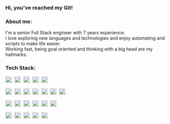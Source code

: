### Hi, you've reached my Git!

### About me:
I'm a senior Full Stack engineer with 7 years experience.<br>
I love exploring new languages and technologies and enjoy automating and scripts to make life easier.<br>
Working fast, being goal oriented and thinking with a big head are my hallmarks.<br>

### Tech Stack:
<img height="20" alt="javascript" src="https://img.shields.io/badge/JAVASCRIPT-F7DF1E?style=for-the-badge&logo=javascript&logoColor=black" />&nbsp;
<img height="20" alt="typescript" src="https://img.shields.io/badge/TYPESCRIPT-3178C6?style=for-the-badge&logo=typescript&logoColor=black" />&nbsp;
<img height="20" alt="css3" src="https://img.shields.io/badge/CSS3-1572B6?style=for-the-badge&logo=css3&logoColor=black" />&nbsp;
<img height="20" alt="html5" src="https://img.shields.io/badge/HTML5-E34F26?style=for-the-badge&logo=html5&logoColor=black" />&nbsp;
<img height="20" alt="angular" src="https://img.shields.io/badge/angular-DD0031?style=for-the-badge&logo=angular&logoColor=black" />&nbsp;

<img height="20" alt="npm" src="https://img.shields.io/badge/npm-CB3837?style=for-the-badge&logo=npm&logoColor=black" />&nbsp;
<img height="20" alt="nodejs" src="https://img.shields.io/badge/nodejs-339933?style=for-the-badge&logo=nodejs&logoColor=black" />&nbsp;
<img height="20" alt="mysql" src="https://img.shields.io/badge/mysql-4479A1?style=for-the-badge&logo=mysql&logoColor=black" />&nbsp;
<img height="20" alt="kafka" src="https://img.shields.io/badge/kafka-231F20?style=for-the-badge&logo=kafka&logoColor=black" />&nbsp;
<img height="20" alt="ruby" src="https://img.shields.io/badge/ruby-CC342D?style=for-the-badge&logo=ruby&logoColor=black" />&nbsp;
<img height="20" alt="docker" src="https://img.shields.io/badge/docker-2496ED?style=for-the-badge&logo=docker&logoColor=black" />&nbsp;
<img height="20" alt="kubernetes" src="https://img.shields.io/badge/kubernetes-326CE5?style=for-the-badge&logo=kubernetes&logoColor=black" />&nbsp;

<img height="20" alt="git" src="https://img.shields.io/badge/git-F05032?style=for-the-badge&logo=git&logoColor=black" />&nbsp;
<img height="20" alt="github" src="https://img.shields.io/badge/github-181717?style=for-the-badge&logo=github&logoColor=black" />&nbsp;
<img height="20" alt="gitlab" src="https://img.shields.io/badge/gitlab-FC6D26?style=for-the-badge&logo=gitlab&logoColor=black" />&nbsp;
<img height="20" alt="bash" src="https://img.shields.io/badge/bash-4EAA25?style=for-the-badge&logo=gnubash&logoColor=black" />&nbsp;
<img height="20" alt="linux" src="https://img.shields.io/badge/linux-FCC624?style=for-the-badge&logo=linux&logoColor=black" />&nbsp;
<img height="20" alt="ubuntu" src="https://img.shields.io/badge/ubuntu-E95420?style=for-the-badge&logo=ubuntu&logoColor=black" />&nbsp;

<img height="20" alt="figma" src="https://img.shields.io/badge/figma-F24E1E?style=for-the-badge&logo=figma&logoColor=black" />&nbsp;
<img height="20" alt="cypress" src="https://img.shields.io/badge/cypress-17202C?style=for-the-badge&logo=cypress&logoColor=black" />&nbsp;
<img height="20" alt="kibana" src="https://img.shields.io/badge/kibana-005571?style=for-the-badge&logo=kibana&logoColor=black" />&nbsp;
<img height="20" alt="grafana" src="https://img.shields.io/badge/grafana-F46800?style=for-the-badge&logo=grafana&logoColor=black" />&nbsp;
<img height="20" alt="newrelic" src="https://img.shields.io/badge/newrelic-008C99?style=for-the-badge&logo=newrelic&logoColor=black" />&nbsp;

<!--
**chaya7908/chaya7908** is a ✨ _special_ ✨ repository because its `README.md` (this file) appears on your GitHub profile.

Here are some ideas to get you started:

- 🔭 I’m currently working on ...
- 🌱 I’m currently learning ...
- 👯 I’m looking to collaborate on ...
- 🤔 I’m looking for help with ...
- 💬 Ask me about ...
- 📫 How to reach me: ...
- 😄 Pronouns: ...
- ⚡ Fun fact: ...
-->
